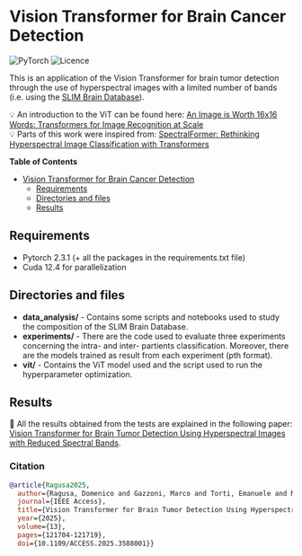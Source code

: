 # Vision Transformer for Brain Cancer Detection
![PyTorch](https://img.shields.io/badge/PyTorch-%23EE4C2C.svg?style=for-the-badge&logo=PyTorch&logoColor=white)
![Licence](https://img.shields.io/github/license/Ileriayo/markdown-badges?style=for-the-badge)

This is an application of the Vision Transformer for brain tumor detection through the use of hyperspectral images with a limited number of bands (i.e. using the [SLIM Brain Database](https://slimbrain.citsem.upm.es/)).

:bulb: An introduction to the ViT can be found here: [An Image is Worth 16x16 Words: Transformers for Image Recognition at Scale](https://doi.org/10.48550/arXiv.2010.11929)\
:bulb: Parts of this work were inspired from: [SpectralFormer: Rethinking Hyperspectral Image Classification with Transformers](https://doi.org/10.48550/arXiv.2107.02988)


**Table of Contents**
- [Vision Transformer for Brain Cancer Detection](#vision-transformer-for-brain-cancer-detection)
  - [Requirements](#requirements)
  - [Directories and files](#directories-and-files)
  - [Results](#results)

## Requirements
- Pytorch 2.3.1 (+ all the packages in the requirements.txt file)
- Cuda 12.4 for parallelization

## Directories and files
* **data_analysis/** - Contains some scripts and notebooks used to study the composition of the SLIM Brain Database.
* **experiments/** - There are the code used to evaluate three experiments concerning the intra- and inter- partients classification. Moreover, there are the models trained as result from each experiment (pth format).
* **vit/** - Contains the ViT model used and the script used to run the hyperparameter optimization.

## Results
:dart: All the results obtained from the tests are explained in the following paper: [Vision Transformer for Brain Tumor Detection Using Hyperspectral Images with Reduced Spectral Bands](https://www.doi.org/10.1109/ACCESS.2025.3588001).

### Citation
```bibtex
@article{Ragusa2025,
  author={Ragusa, Domenico and Gazzoni, Marco and Torti, Emanuele and Marenzi, Elisa and Leporati, Francesco},
  journal={IEEE Access}, 
  title={Vision Transformer for Brain Tumor Detection Using Hyperspectral Images With Reduced Spectral Bands}, 
  year={2025},
  volume={13},
  pages={121704-121719},
  doi={10.1109/ACCESS.2025.3588001}}
